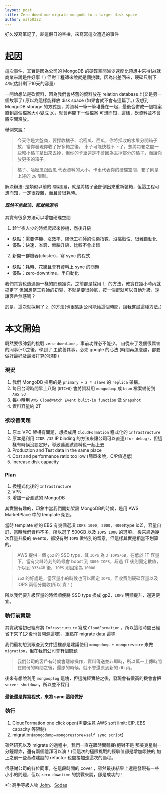 ```yaml
---
layout: post
title: Zero downtime migrate mongodb to a larger disk space
author: oslo0322
---
```


好久沒寫筆記了，趁這假日的空擋，來寫寫這次遭遇的事件

# 起因

這次事件，其實是因為公司的 MongoDB 的硬碟空間減少速度比預想中來得快(就商業來說是件好事！)
但對工程師來說就是個挑戰，因為出差回來，硬碟只剩下4％(估計剩下10天的容量)

一開始想法是砍資料，因為我們會將舊的資料放在 relation database上(又是另一個故事了)
原以為這樣能釋放 disk space (如果會就不會有這篇了。)
沒想到 MongoDB storage 的方式是，將資料一筆一筆堆疊在一起，最後合併成一個檔案直到這個檔案大小變成 `2G`，就會再開下一個檔案
可想而知，這樣，砍資料並不會將空間釋放。

舉例來說：

> 今天你是大盤商，要採收橘子、哈密瓜、西瓜，你將採收的水果分開箱子放，當你發現你收了好多箱之後，
車子可能快載不下了，想將每箱之間一些較小橘子拿出來丟掉，但你的卡車還是不會因為丟掉部分的橘子，而讓你放更多的箱子。

> 橘子、哈密瓜跟西瓜 代表資料的大小，卡車代表你的硬碟空間，箱子則是上述的 `2G` 限制。

解決辦法: 是類似以前的 `磁碟重組`，就是將橘子全部倒出來重新裝箱，但這工程可想而知，一定很複雜，而且會很耗時。

#### _既然不能節流，那就開源吧_

其實有很多方法可以增加硬碟空間

1. 趁半夜人少的時候爬起來停機，然後升級
- 缺點：需要停機、沒效率、降低工程師的快樂指數、沒挑戰性、很難自動化
- 優點：快速、省錢、無腦升級、比較不會出錯

2. 新開一群機器(cluster)，寫 sync 的程式
- 缺點：耗時、花錢且會有資料上 sync 的問題
- 優點：zero-downtime、半自動化

我們其實也遭遇過一樣的問題幾次，之前都是採用 `1.` 的方法，確實在幾小時內就搞定了
但回想當工程師的初衷，不就是要很帥氣，按一個鍵就可以自動升級，還讓客戶無感嗎？

於是，這次就採用了 `2.` 的方法(也很感謝公司能給這個時間，讓我嘗試這種方法。)

# 本文開始
既然要很帥氣的挑戰 `zero-downtime` ，事前功課必不能少。
自從來了幾個很厲害的同事(*1)之後，學到了 工欲善其事，必先 google 的心法
(時間再怎麼趕，都要做好最好及最壞打算的規劃)


### 現況
1. 我們 MongoDB 採用的是 `primary + 2 * slave` 的 `replica` 架構。 
2. 每日台灣時間早上八點 (`UTC+0`) 會將資料用 `mongodump` 成 `bson` 檔案備份到 `AWS S3`
3. 每小時用 `AWS CloudWatch Event bulit-in function` 做 `Snapshot` 
4. 資料容量約 2T

### 欲改善問題
1. 原本 VPC 架構有問題，想換成用 `CloudFormation` 程式化的 `infrastructure`
2. 原本是利用 `CIDR /32` IP binding 的方法來讓公司可以直連`(for debug)`，但這樣有時候沒設定好，導致連測試資料也一起上去
3. Production and Test data in the same place
4. Cost and performance ratio too low (簡單來說，C/P值過低)
5. Increase disk capacity

### Plan
1. 換程式化後的 `Infrastructure`
2. VPN
3. 增加一台測試的 MongoDB

其實蠻有趣的，印象中當我們開始架設 MongoDB的時候，是用 AWS MarketPlace 中的 template 架設。

當時 template 給的 EBS 有幾個選項 `IOPS 1000, 2000, 4000`(type io2)，容量自訂，當時我們資料不多，所以選了 500GB 以及 `IOPS 1000` 的選項。
後來經過幾次容量升級的 events，都沒有對 `IOPS` 做特別的留意，但這樣其實是相當不划算的。

> AWS 提供一個 `gp2` 的 SSD type，其 `IOPS` 為 `3 IOPS/GB`，在低於 1T 容量下，當有尖峰時刻的時候會 boost 到 `3000 IOPS`，超過 1T 後則固定數值，所以到 `3334GB` 後，`IOPS` 則固定為 `10000`

> `io2` 的好處是，當容量小的時候也可以固定 `IOPS`，但收費則硬碟容量以及 IOPS 兩個分開收(所以 貴！)

所以我們要升級容量的時候順便將 SSD type 換成 gp2，`IOPS` 明顯提升，還更便宜。

### 執行前實驗
其實我當初已經有將 `Infrastructure` 寫成 `CloudFormation` ，所以這段時間已經省下來了(之後也會開源這塊)，重點在 migrate data 這塊

我們最初想到跟查到文件這裡都是建議使用 `mongodump + mongorestore` 來做 `migration`，但在我們公司會有個問題

> 我們公司的客戶有時候會離線操作，資料傳送並非即時，所以萬一上傳時間在備份的時間之後，還原的時候，就不會還原到新的 db 內。

後來有想說利用 `mongooplog` 這塊，但這塊經實驗之後，發現會有很高的機會會把 `server shutdown`，所以並不採用

#### 最後還是靠寫程式，來將 sync 這段做好
 
### 執行
1. CloudFormation one click open(需要注意 AWS soft limit: EIP, EBS capacity 等限制)
2. migration(`mongodump`+`mongorestore`+`self sync script`)

雖然研究以及 migrate 的過程中，我們一直在跟時間競賽(絕對不是 那美克星剩一分鐘爆炸，還有兩個禮拜可以演！)但這次的極限挑戰的經驗值卻是增加頗快的
加上之前一些基礎建設的 refactor 也間接加速這次的過程。

很感謝公司的各位同事，在這段時間的 cover ，雖然最後結果上還是發現有一些小小的問題，但以 `zero-downtime` 的挑戰來說，卻是成功的！

*1: 高手等級人物 [John](https://github.com/johnlinvc)、[Sodas](https://github.com/sodastsai)
